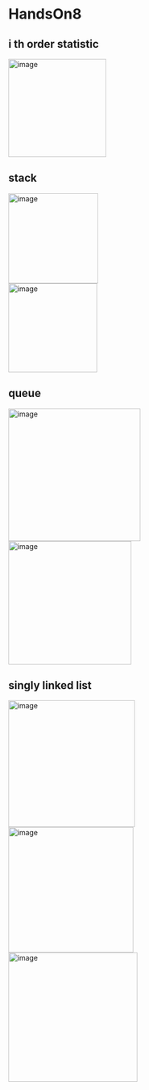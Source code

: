 # HandsOn8

## i th order statistic
<img width="194" alt="image" src="https://github.com/snigdhasuram/HandsOn8/assets/156977256/a342beb7-0501-4a31-98b4-f26b0471a632">

## stack
<img width="178" alt="image" src="https://github.com/snigdhasuram/HandsOn8/assets/156977256/9a51a179-c034-4348-a89c-e4af604075b7">
<br>
<img width="176" alt="image" src="https://github.com/snigdhasuram/HandsOn8/assets/156977256/ff028212-1c4b-4497-9372-a123f226296c">

## queue
<img width="262" alt="image" src="https://github.com/snigdhasuram/HandsOn8/assets/156977256/77d9b579-f1c1-44a7-b88f-1cc71d372668"><br>
<img width="244" alt="image" src="https://github.com/snigdhasuram/HandsOn8/assets/156977256/9eb924d3-6594-448b-a040-b16ca14a93db">

## singly linked list
<img width="251" alt="image" src="https://github.com/snigdhasuram/HandsOn8/assets/156977256/a96cfd12-ccb2-43b7-964c-14e034de2db7"> <br>
<img width="248" alt="image" src="https://github.com/snigdhasuram/HandsOn8/assets/156977256/8a87adc5-77fd-43dc-8918-7ac496c1eb64"><br>
<img width="256" alt="image" src="https://github.com/snigdhasuram/HandsOn8/assets/156977256/c1dbee48-7cd3-4257-9fa7-abf39d874062">





